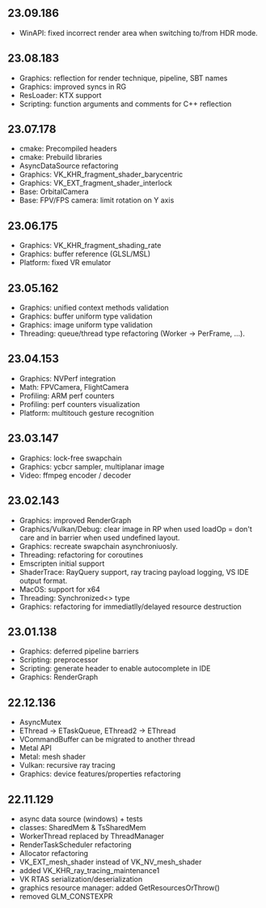
## 23.09.186

 - WinAPI: fixed incorrect render area when switching to/from HDR mode.


## 23.08.183

 - Graphics: reflection for render technique, pipeline, SBT names
 - Graphics: improved syncs in RG
 - ResLoader: KTX support
 - Scripting: function arguments and comments for C++ reflection


## 23.07.178

 - cmake: Precompiled headers
 - cmake: Prebuild libraries
 - AsyncDataSource refactoring
 - Graphics: VK_KHR_fragment_shader_barycentric
 - Graphics: VK_EXT_fragment_shader_interlock
 - Base: OrbitalCamera
 - Base: FPV/FPS camera: limit rotation on Y axis


## 23.06.175

 - Graphics: VK_KHR_fragment_shading_rate
 - Graphics: buffer reference (GLSL/MSL)
 - Platform: fixed VR emulator


## 23.05.162

 - Graphics: unified context methods validation
 - Graphics: buffer uniform type validation
 - Graphics: image uniform type validation
 - Threading: queue/thread type refactoring (Worker -> PerFrame, ...).


## 23.04.153

 - Graphics: NVPerf integration
 - Math: FPVCamera, FlightCamera
 - Profiling: ARM perf counters
 - Profiling: perf counters visualization
 - Platform: multitouch gesture recognition


## 23.03.147

 - Graphics: lock-free swapchain
 - Graphics: ycbcr sampler, multiplanar image
 - Video: ffmpeg encoder / decoder


## 23.02.143

 - Graphics: improved RenderGraph
 - Graphics/Vulkan/Debug: clear image in RP when used loadOp = don't care and in barrier when used undefined layout.
 - Graphics: recreate swapchain asynchroniuosly.
 - Threading: refactoring for coroutines
 - Emscripten initial support
 - ShaderTrace: RayQuery support, ray tracing payload logging, VS IDE output format.
 - MacOS: support for x64
 - Threading: Synchronized<> type
 - Graphics: refactoring for immediatlly/delayed resource destruction


## 23.01.138

- Graphics: deferred pipeline barriers
- Scripting: preprocessor
- Scripting: generate header to enable autocomplete in IDE
- Graphics: RenderGraph


## 22.12.136

- AsyncMutex
- EThread -> ETaskQueue, EThread2 -> EThread
- VCommandBuffer can be migrated to another thread
- Metal API
- Metal: mesh shader
- Vulkan: recursive ray tracing
- Graphics: device features/properties refactoring


## 22.11.129

- async data source (windows) + tests
- classes: SharedMem & TsSharedMem
- WorkerThread replaced by ThreadManager
- RenderTaskScheduler refactoring
- Allocator refactoring
- VK_EXT_mesh_shader instead of VK_NV_mesh_shader
- added VK_KHR_ray_tracing_maintenance1
- VK RTAS serialization/deserialization
- graphics resource manager: added GetResourcesOrThrow()
- removed GLM_CONSTEXPR
